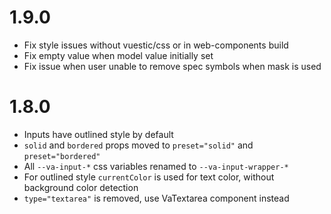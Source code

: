 # 1.9.0
- Fix style issues without vuestic/css or in web-components build
- Fix empty value when model value initially set
- Fix issue when user unable to remove spec symbols when mask is used

# 1.8.0
- Inputs have outlined style by default
- `solid` and `bordered` props moved to `preset="solid"` and `preset="bordered"`
- All `--va-input-*` css variables renamed to `--va-input-wrapper-*`
- For outlined style `currentColor` is used for text color, without background color detection
- `type="textarea"` is removed, use VaTextarea component instead